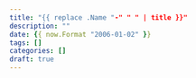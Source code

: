 ```yaml
---
title: "{{ replace .Name "-" " " | title }}"
description: ""
date: {{ now.Format "2006-01-02" }}
tags: []
categories: []
draft: true
---
```


